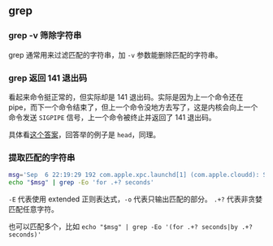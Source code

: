 ## grep

### grep -v 筛除字符串

grep 通常用来过滤匹配的字符串，加 `-v` 参数能删除匹配的字符串。

### grep 返回 141 退出码

看起来命令挺正常的，但实际却是 141 退出码。实际是因为上一个命令还在 pipe，而下一个命令结束了，但上一个命令没地方去写了，这是内核会向上一个命令发送 `SIGPIPE` 信号，上一个命令被终止并返回了 141 退出码。

具体看[这个答案](https://stackoverflow.com/a/19120674)，回答举的例子是 `head`，同理。

### 提取匹配的字符串

```bash
msg='Sep  6 22:19:29 192 com.apple.xpc.launchd[1] (com.apple.cloudd): Service only ran for 0 seconds. Pushing respawn out by 10 seconds.'
echo "$msg" | grep -Eo 'for .+? seconds'
```

`-E` 代表使用 extended 正则表达式，`-o` 代表只输出匹配的部分。
`.+?` 代表非贪婪匹配任意字符。

也可以匹配多个，比如 `echo "$msg" | grep -Eo '(for .+? seconds|by .+? seconds)'`
